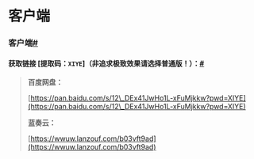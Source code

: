 # 客户端

### 客户端[#](https://docs.xiye.world/join-game/client.html#%E5%AE%A2%E6%88%B7%E7%AB%AF) <a href="#ke-hu-duan" id="ke-hu-duan"></a>

#### 获取链接 \[提取码：`XIYE`]（非追求极致效果请选择普通版！）：[#](https://docs.xiye.world/join-game/client.html#%E8%8E%B7%E5%8F%96%E9%93%BE%E6%8E%A5-%E6%8F%90%E5%8F%96%E7%A0%81-xiye-%E9%9D%9E%E8%BF%BD%E6%B1%82%E6%9E%81%E8%87%B4%E6%95%88%E6%9E%9C%E8%AF%B7%E9%80%89%E6%8B%A9%E6%99%AE%E9%80%9A%E7%89%88) <a href="#huo-qu-lian-jie-ti-qu-ma-xiye-fei-zhui-qiu-ji-zhi-xiao-guo-qing-xuan-ze-pu-tong-ban" id="huo-qu-lian-jie-ti-qu-ma-xiye-fei-zhui-qiu-ji-zhi-xiao-guo-qing-xuan-ze-pu-tong-ban"></a>

> **百度网盘：**
>
> [https://pan.baidu.com/s/12\_DEx41JwHo1L-xFuMjkkw?pwd=XIYE](https://pan.baidu.com/s/12\_DEx41JwHo1L-xFuMjkkw?pwd=XIYE)
>
> **蓝奏云：**
>
> [https://wwuw.lanzouf.com/b03vft9ad](https://wwuw.lanzouf.com/b03vft9ad)

